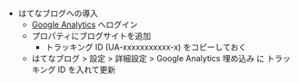 - はてなブログへの導入
  - [Google Analytics](https://analytics.google.com/analytics/web/?hl=ja) へログイン
  - プロパティにブログサイトを追加
    - トラッキング ID (UA-xxxxxxxxxxx-x) をコピーしておく
  - はてなブログ > 設定 > 詳細設定 > Google Analytics 埋め込み に トラッキング ID を入れて更新
